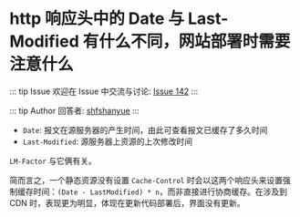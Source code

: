 # http 响应头中的 Date 与 Last-Modified 有什么不同，网站部署时需要注意什么



::: tip Issue 
 欢迎在 Issue 中交流与讨论: [Issue 142](https://github.com/shfshanyue/Daily-Question/issues/142) 
:::

::: tip Author 
回答者: [shfshanyue](https://github.com/shfshanyue) 
:::

+ `Date`: 报文在源服务器的产生时间，由此可查看报文已缓存了多久时间
+ `Last-Modified`: 源服务器上资源的上次修改时间

`LM-Factor` 与它俩有关。

简而言之，一个静态资源没有设置 `Cache-Control` 时会以这两个响应头来设置强制缓存时间：`(Date - LastModified) * n`，而非直接进行协商缓存。在涉及到 CDN 时，表现更为明显，体现在更新代码部署后，界面没有更新。